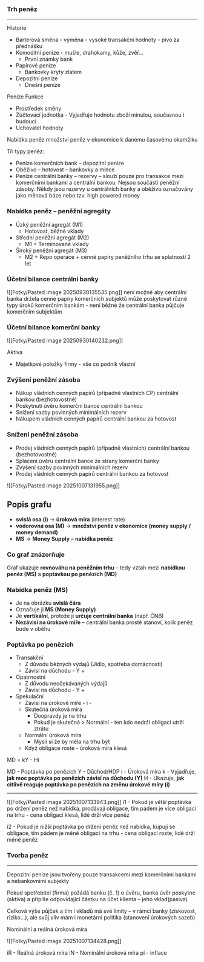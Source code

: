 
### Trh peněz
---
Historie
- Barterová směna - výměna - vysoké transakční hodnoty - pivo za přednášku
- Komoditní peníze - mušle, drahokamy, kůže, zvěř...
	- První známky bank
- Papírové peníze
	- Bankovky kryty zlatem 
- Depozitní peníze
	- Dnešní peníze

Peníze
Funkce
- Prostředek směny
- Zúčtovací jednotka - Vyjadřuje hodnotu zboží minulou, současnou i budoucí
- Uchovatel hodnoty

Nabídka peněz 
množství peněz v ekonomice k danému časovému okamžiku

Tři typy peněz: 
- Peníze komerčních bank – depozitní peníze 
- Oběživo – hotovost – bankovky a mince 
- Peníze centrální banky – rezervy – slouží pouze pro transakce mezi komerčními bankami a centrální bankou. Nejsou součástí peněžní zásoby. Někdy jsou rezervy u centrálních banky a oběživo označovány jako měnová báze nebo tzv. high powered money

### Nabídka peněz – peněžní agregáty 
- Úzký peněžní agregát (M1) 
	- Hotovost, běžné vklady
- Střední peněžní agregát (M2)
	- M1 + Termínované vklady
- Široký peněžní agregát (M3)
	- M2 + Repo operace + cenné papíry peněžního trhu se splatností 2 let

### Účetní bilance centrální banky

![[Fotky/Pasted image 20250930135535.png]]
není možné aby centrální banka držela cenné papíry komerčních subjektů
může poskytovat různé typy úroků komerčním bankám - není běžné že centrální banka půjčuje komerčním subjektům

### Účetní bilance komerční banky

![[Fotky/Pasted image 20250930140232.png]]

Aktiva
- Majetkové položky firmy - vše co podnik vlastní

### Zvýšení peněžní zásoba
-  Nákup vládních cenných papírů (případně vlastních CP) centrální bankou (bezhotovostně) 
-  Poskytnutí úvěru komerční bance centrální bankou 
-  Snížení sazby povinných minimálních rezerv 
-  Nákupem vládních cenných papírů centrální bankou za hotovost

### Snížení peněžní zásoba 
- Prodej vládních cenných papírů (případně vlastních) centrální bankou (bezhotovostně) 
-  Splacení úvěru centrální bance ze strany komerční banky 
-  Zvýšení sazby povinných minimálních rezerv 
- Prodej vládních cenných papírů centrální bankou za hotovost

![[Fotky/Pasted image 20251007131955.png]]
## **Popis grafu**

- **svislá osa (i)** → **úroková míra** (interest rate)
- **vodorovná osa (M)** → **množství peněz v ekonomice (money supply / money demand)**
- **MS** → **Money Supply** – **nabídka peněz**


### Co graf znázorňuje
Graf ukazuje **rovnováhu na peněžním trhu** – tedy vztah mezi **nabídkou peněz (MS)** a **poptávkou po penězích (MD)**


### **Nabídka peněz (MS)**
- Je na obrázku **svislá čára**
- Označuje ji **MS (Money Supply)**
- Je **vertikální**, protože ji **určuje centrální banka** (např. ČNB)
- **Nezávisí na úrokové míře** – centrální banka prostě stanoví, kolik peněz bude v oběhu

### Poptávka po penězích
- Transakční
	- Z důvodu běžných výdajů (Jídlo, spotřeba domácnosti)
	- Závisí na důchodu -  Y +
- Opatrnostní 
	- Z důvodu neočekávaných výdajů
	- Závisí na důchodu -  Y +
- Spekulační
	- Závisí na úrokové míře -  i -
	- Skutečná úroková míra
		- Doopravdy je na trhu
		- Pokud je skutečná >  Normální - ten kdo nedrží obligaci utrží ztrátu
	- Normální úroková míra
		- Myslí si že by měla na trhu být
	- Když obligace roste - úroková míra klesá

MD = kY - Hi

MD - Poptávka po penězích
Y - Důchod/HDP
i - Úroková míra
k - Vyjadřuje, **jak moc poptávka po penězích závisí na důchodu (Y)**
H - Ukazuje, **jak citlivě reaguje poptávka po penězích na změnu úrokové míry (i)**


---
![[Fotky/Pasted image 20251007133943.png]]
i1 - Pokud je větší poptávka po držení peněz než nabídka, prodávají obligace,  tím pádem je více obligací na trhu - cena obligací klesá, lidé drží více peněz

i2 - Pokud je nižší poptávka po držení peněz než nabídka, kupují se obligace, tím pádem je měně obligací na trhu - cena obligací roste, lidé drží méně peněz
### Tvorba peněz
---
Depozitní peníze jsou tvořeny pouze transakcemi mezi komerčními bankami a nebankovními subjekty

Pokud spotřebitel (firma) požádá banku (č. 1) o úvěru, banka úvěr poskytne (aktiva) a připíše odpovídající částku na účet klienta – jeho vklad(pasiva)

Celková výše půjček a tím i vkladů má své limity – v rámci banky (ziskovost, riziko…), ale svůj vliv mám i monetární politika (stanovení úrokových sazeb)


Nominální a reálná úroková míra

![[Fotky/Pasted image 20251007134428.png]]

iR - Reálná úroková míra
iN - Nominální úroková míra 
pí - inflace